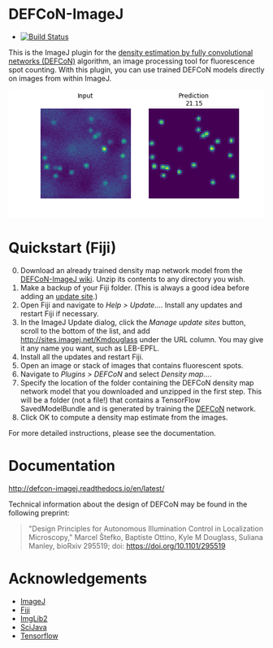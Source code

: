 # DEFCoN-ImageJ

- [![Build Status](https://travis-ci.org/LEB-EPFL/DEFCoN-ImageJ.svg?branch=master)](https://travis-ci.org/LEB-EPFL/DEFCoN-ImageJ)

This is the ImageJ plugin for the [density estimation by fully
convolutional networks (DEFCoN)](https://github.com/LEB-EPFL/DEFCoN)
algorithm, an image processing tool for fluorescence spot
counting. With this plugin, you can use trained DEFCoN models directly
on images from within ImageJ.

![](docs/_images/density_map.png)

# Quickstart (Fiji)

0. Download an already trained density map network model from the
   [DEFCoN-ImageJ
   wiki](https://github.com/LEB-EPFL/DEFCoN-ImageJ/wiki). Unzip its
   contents to any directory you wish.
1. Make a backup of your Fiji folder. (This is always a good idea
   before adding an [update
   site](https://imagej.net/List_of_update_sites).)
2. Open Fiji and navigate to *Help > Update...*. Install any updates
   and restart Fiji if necessary.
3. In the ImageJ Update dialog, click the *Manage update sites*
   button, scroll to the bottom of the list, and add
   http://sites.imagej.net/Kmdouglass under the URL column. You may
   give it any name you want, such as LEB-EPFL.
4. Install all the updates and restart Fiji.
5. Open an image or stack of images that contains fluorescent spots.
6. Navigate to *Plugins > DEFCoN* and select *Density map...*.
7. Specify the location of the folder containing the DEFCoN density
   map network model that you downloaded and unzipped in the first
   step. This will be a folder (not a file!) that contains a
   TensorFlow SavedModelBundle and is generated by training the
   [DEFCoN](https://github.com/LEB-EPFL/DEFCoN) network.
8. Click OK to compute a density map estimate from the images.

For more detailed instructions, please see the documentation.

# Documentation

http://defcon-imagej.readthedocs.io/en/latest/

Technical information about the design of DEFCoN may be found in the
following preprint:

> "Design Principles for Autonomous Illumination Control in
> Localization Microscopy," Marcel Štefko, Baptiste Ottino, Kyle M
> Douglass, Suliana Manley, bioRxiv 295519; doi:
> https://doi.org/10.1101/295519

# Acknowledgements

- [ImageJ](http://imagej.net/ImageJ2)
- [Fiji](http://fiji.sc/)
- [ImgLib2](http://imglib2.net/)
- [SciJava](http://scijava.org/)
- [Tensorflow](https://www.tensorflow.org/)


